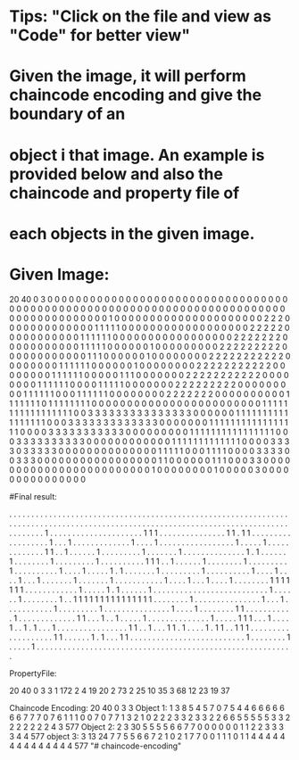 # Tips: "Click on the file and view as "Code" for better view"

# Given the image, it will perform chaincode encoding and give the boundary of an 
# object i that image. An example is provided below and also the chaincode and property file of
# each objects in the given image.

# Given Image:

20 40 0 3
0 0 0 0 0 0 0 0 0 0 0 0 0 0 0 0 0 0 0 0 0 0 0 0 0 0 0 0 0 0 0 0 0 0 0 0 0 0 0 0 
0 0 0 0 0 0 0 0 0 0 0 0 0 0 0 0 0 0 0 0 0 0 0 0 0 0 0 0 0 0 0 0 0 0 0 0 0 0 0 0 
0 0 0 0 0 0 0 1 0 0 0 0 0 0 0 0 0 0 0 0 0 0 0 0 0 0 0 0 0 2 2 2 0 0 0 0 0 0 0 0 
0 0 0 0 0 1 1 1 1 1 0 0 0 0 0 0 0 0 0 0 0 0 0 0 0 0 0 0 2 2 2 2 2 0 0 0 0 0 0 0 
0 0 0 0 1 1 1 1 1 1 0 0 0 0 0 0 0 0 0 0 0 0 0 0 0 0 0 2 2 2 2 2 2 2 0 0 0 0 0 0 
0 0 0 0 0 1 1 1 1 1 0 0 0 0 0 0 1 0 0 0 0 0 0 0 0 0 2 2 2 2 2 2 2 2 2 0 0 0 0 0 
0 0 0 0 0 0 0 1 1 1 0 0 0 0 0 0 1 0 0 0 0 0 0 0 0 2 2 2 2 2 2 2 2 2 2 2 0 0 0 0 
0 0 0 0 1 1 1 1 1 1 0 0 0 0 0 0 1 0 0 0 0 0 0 0 0 2 2 2 2 2 2 2 2 2 2 2 0 0 0 0 
0 0 0 0 1 1 1 1 1 1 0 0 0 0 0 1 1 1 0 0 0 0 0 0 0 2 2 2 2 2 2 2 2 2 2 2 0 0 0 0 
0 0 0 0 1 1 1 1 1 1 0 0 0 0 1 1 1 1 1 0 0 0 0 0 0 0 2 2 2 2 2 2 2 2 2 0 0 0 0 0 
0 0 0 0 1 1 1 1 1 1 0 0 0 1 1 1 1 1 1 0 0 0 0 0 0 0 0 2 2 2 2 2 2 2 0 0 0 0 0 0 
0 0 0 0 1 1 1 1 1 1 1 0 1 1 1 1 1 1 1 1 0 0 0 0 0 0 0 0 0 0 0 0 0 0 0 0 0 0 0 0 
0 0 0 0 1 1 1 1 1 1 1 1 1 1 1 1 1 1 1 1 1 0 0 3 3 3 3 3 3 3 3 3 3 3 3 3 3 3 0 0 
0 0 0 0 1 1 1 1 1 1 1 1 1 1 1 1 1 1 1 1 1 0 0 0 3 3 3 3 3 3 3 3 3 3 3 3 3 0 0 0 
0 0 0 0 1 1 1 1 1 1 1 1 1 1 1 1 1 1 1 1 1 0 0 0 0 3 3 3 3 3 3 3 3 3 3 3 0 0 0 0 
0 0 0 0 0 1 1 1 1 1 1 1 1 1 1 1 1 1 1 1 1 0 0 0 3 3 3 3 3 3 3 3 3 3 0 0 0 0 0 0 
0 0 0 0 0 0 1 1 1 1 1 1 1 1 1 1 1 1 1 0 0 0 0 3 3 3 3 0 3 3 3 3 3 0 0 0 0 0 0 0 
0 0 0 0 0 0 0 1 1 1 1 1 0 0 0 1 1 1 1 0 0 0 0 3 3 3 3 0 0 3 3 3 0 0 0 0 0 0 0 0 
0 0 0 0 0 0 0 0 0 1 1 0 0 0 0 0 0 1 1 1 0 0 0 3 3 0 0 0 0 0 0 0 0 0 0 0 0 0 0 0 
0 0 0 0 0 0 0 0 0 1 0 0 0 0 0 0 0 0 1 0 0 0 0 0 3 0 0 0 0 0 0 0 0 0 0 0 0 0 0 0 

#Final result:

. . . . . . . . . . . . . . . . . . . . . . . . . . . . . . . . . . . . . . . . . . 
. . . . . . . . . . . . . . . . . . . . . . . . . . . . . . . . . . . . . . . . . . 
. . . . . . . . . . . . . . . . . . . . . . . . . . . . . . . . . . . . . . . . . . 
. . . . . . . . 1 . . . . . . . . . . . . . . . . . . . . . 1 1 1 . . . . . . . . . 
. . . . . . 1 1 . 1 1 . . . . . . . . . . . . . . . . . . 1 . . . 1 . . . . . . . . 
. . . . . 1 . . . . 1 . . . . . . . . . . . . . . . . . 1 . . . . . 1 . . . . . . . 
. . . . . . 1 1 . . 1 . . . . . . 1 . . . . . . . . . 1 . . . . . . . 1 . . . . . . 
. . . . . . . . 1 . 1 . . . . . . 1 . . . . . . . . 1 . . . . . . . . . 1 . . . . . 
. . . . . 1 1 1 . . 1 . . . . . . 1 . . . . . . . . 1 . . . . . . . . . 1 . . . . . 
. . . . . 1 . . . . 1 . . . . . 1 . 1 . . . . . . . 1 . . . . . . . . . 1 . . . . . 
. . . . . 1 . . . . 1 . . . . 1 . . . 1 . . . . . . . 1 . . . . . . . 1 . . . . . . 
. . . . . 1 . . . . 1 . . . 1 . . . . 1 . . . . . . . . 1 1 1 1 1 1 1 . . . . . . . 
. . . . . 1 . . . . . 1 . 1 . . . . . . 1 . . . . . . . . . . . . . . . . . . . . . 
. . . . . 1 . . . . . . 1 . . . . . . . . 1 . . 1 1 1 1 1 1 1 1 1 1 1 1 1 1 1 . . . 
. . . . . 1 . . . . . . . . . . . . . . . 1 . . . 1 . . . . . . . . . . . 1 . . . . 
. . . . . 1 . . . . . . . . . . . . . . . 1 . . . . 1 . . . . . . . . 1 1 . . . . . 
. . . . . . 1 . . . . . . . . . . . . . 1 1 . . . 1 . . 1 . . . . . 1 . . . . . . . 
. . . . . . . 1 . . . . . 1 1 1 . . . 1 . . . . 1 . . 1 . 1 . . . 1 . . . . . . . . 
. . . . . . . . 1 1 . . 1 . . . 1 1 . 1 . . . . 1 . 1 1 . . 1 1 1 . . . . . . . . . 
. . . . . . . . . . 1 1 . . . . . . 1 . 1 . . . 1 1 . . . . . . . . . . . . . . . . 
. . . . . . . . . . 1 . . . . . . . . 1 . . . . . 1 . . . . . . . . . . . . . . . . 
. . . . . . . . . . . . . . . . . . . . . . . . . . . . . . . . . . . . . . . . . . 

PropertyFile:

20 40 0 3
3
1
172
2 4
19 20
2
73
2 25
10 35
3
68
12 23
19 37

Chaincode Encoding:
20 40 0 3 3
Object 1:
1 3 8 5 4 5 7 0 7 5 4 4 6 6 6 6 6 6 6 7 7 7 0 7 6 1 1 1 0 0 7 0 7 7 1 3 2 1 0 2 2 2 3 3 2 3 3 2 2 6 6 5 5 5 5 5 3 3 2 2 2 2 2 2 2 4 3 577
Object 2:
2 3 30 5 5 5 5 6 6 7 7 0 0 0 0 0 0 1 1 2 2 3 3 3 3 4 4 577
object 3:
3 13 24 7 7 5 5 6 6 7 2 1 0 2 1 7 7 0 0 1 1 1 0 1 1 4 4 4 4 4 4 4 4 4 4 4 4 4 4 577
"# chaincode-encoding" 
